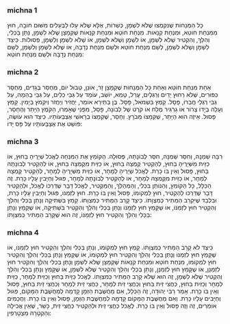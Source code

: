 ### michna 1
כָּל הַמְּנָחוֹת שֶׁנִּקְמְצוּ שֶׁלֹּא לִשְׁמָן, כְּשֵׁרוֹת, אֶלָּא שֶׁלֹּא עָלוּ לַבְּעָלִים מִשּׁוּם חוֹבָה, חוּץ מִמִּנְחַת חוֹטֵא, וּמִנְחַת קְנָאוֹת. מִנְחַת חוֹטֵא וּמִנְחַת קְנָאוֹת שֶׁקְּמָצָן שֶׁלֹּא לִשְׁמָן, נָתַן בַּכְּלִי, וְהִלֵּךְ, וְהִקְטִיר שֶׁלֹּא לִשְׁמָן, אוֹ לִשְׁמָן וְשֶׁלֹּא לִשְׁמָן, אוֹ שֶׁלֹּא לִשְׁמָן וְלִשְׁמָן, פְּסוּלוֹת. כֵּיצַד לִשְׁמָן וְשֶׁלֹּא לִשְׁמָן, לְשֵׁם מִנְחַת חוֹטֵא וּלְשֵׁם מִנְחַת נְדָבָה, אוֹ שֶׁלֹּא לִשְׁמָן וְלִשְׁמָן, לְשֵׁם מִנְחַת נְדָבָה וּלְשֵׁם מִנְחַת חוֹטֵא:

### michna 2
אַחַת מִנְחַת חוֹטֵא וְאַחַת כָּל הַמְּנָחוֹת שֶׁקְּמָצָן זָר, אוֹנֵן, טְבוּל יוֹם, מְחֻסַּר בְּגָדִים, מְחֻסַּר כִּפּוּרִים, שֶׁלֹּא רְחוּץ יָדַיִם וְרַגְלַיִם, עָרֵל, טָמֵא, יוֹשֵׁב, עוֹמֵד עַל גַּבֵּי כֵלִים, עַל גַּבֵּי בְהֵמָה, עַל גַּבֵּי רַגְלֵי חֲבֵרוֹ, פָּסָל. קָמַץ בִּשְׂמֹאל, פָּסָל. בֶּן בְּתֵירָא אוֹמֵר, יַחֲזִיר וְיַחֲזֹר וְיִקְמֹץ בְּיָמִין. קָמַץ וְעָלָה בְיָדוֹ צְרוֹר אוֹ גַרְגִּיר מֶלַח אוֹ קֹרֶט שֶׁל לְבוֹנָה, פָּסַל, מִפְּנֵי שֶׁאָמְרוּ, הַקֹּמֶץ הַיָּתֵר וְהֶחָסֵר, פָּסוּל. אֵיזֶה הוּא הַיָּתֵר, שֶׁקְּמָצוֹ מְבֹרָץ. וְחָסֵר, שֶׁקְּמָצוֹ בְרָאשֵׁי אֶצְבְּעוֹתָיו. כֵּיצַד הוּא עוֹשֶׂה, פּוֹשֵׁט אֶת אֶצְבְּעוֹתָיו עַל פַּס יָדוֹ:

### michna 3
רִבָּה שַׁמְנָהּ, וְחִסַּר שַׁמְנָהּ, חִסַּר לְבוֹנָתָהּ, פְּסוּלָה. הַקּוֹמֵץ אֶת הַמִּנְחָה לֶאֱכֹל שְׁיָרֶיהָ בַחוּץ, אוֹ כַזַּיִת מִשְּׁיָרֶיהָ בַחוּץ, לְהַקְטִיר קֻמְצָהּ בַּחוּץ, אוֹ כַזַּיִת מִקֻּמְצָהּ בַּחוּץ, אוֹ לְהַקְטִיר לְבוֹנָתָהּ בַּחוּץ, פָּסוּל וְאֵין בּוֹ כָרֵת. לֶאֱכֹל שְׁיָרֶיהָ לְמָחָר, אוֹ כַזַּיִת מִשְּׁיָרֶיהָ לְמָחָר, לְהַקְטִיר קֻמְצָהּ לְמָחָר, אוֹ כַזַּיִת מִקֻּמְצָהּ לְמָחָר, אוֹ לְהַקְטִיר לְבוֹנָתָהּ לְמָחָר, פִּגּוּל וְחַיָּבִין עָלָיו כָּרֵת. זֶה הַכְּלָל, כָּל הַקּוֹמֵץ, וְהַנּוֹתֵן בִּכְלִי, וְהַמְהַלֵּךְ, וְהַמַּקְטִיר, לֶאֱכֹל דָּבָר שֶׁדַּרְכּוֹ לֶאֱכֹל, וּלְהַקְטִיר דָּבָר שֶׁדַּרְכּוֹ לְהַקְטִיר, חוּץ לִמְקוֹמוֹ, פָּסוּל וְאֵין בּוֹ כָרֵת. חוּץ לִזְמַנּוֹ, פִּגּוּל וְחַיָּבִין עָלָיו כָּרֵת, וּבִלְבַד שֶׁיִּקְרַב הַמַּתִּיר כְּמִצְוָתוֹ. כֵּיצַד קָרַב הַמַּתִּיר כְּמִצְוָתוֹ. קָמַץ בִּשְׁתִיקָה וְנָתַן בַּכְּלִי וְהִלֵּךְ וְהִקְטִיר חוּץ לִזְמַנּוֹ, אוֹ שֶׁקָּמַץ חוּץ לִזְמַנּוֹ וְנָתַן בַּכְּלִי וְהִלֵּךְ וְהִקְטִיר בִּשְׁתִיקָה, אוֹ שֶׁקָּמַץ וְנָתַן בַּכְּלִי וְהִלֵּךְ וְהִקְטִיר חוּץ לִזְמַנּוֹ, זֶה הוּא שֶׁקָּרַב הַמַּתִּיר כְּמִצְוָתוֹ:

### michna 4
כֵּיצַד לֹא קָרַב הַמַּתִּיר כְּמִצְוָתוֹ. קָמַץ חוּץ לִמְקוֹמוֹ, וְנָתַן בַּכְּלִי וְהִלֵּךְ וְהִקְטִיר חוּץ לִזְמַנּוֹ, אוֹ שֶׁקָּמַץ חוּץ לִזְמַנּוֹ וְנָתַן בַּכְּלִי וְהִלֵּךְ וְהִקְטִיר חוּץ לִמְקוֹמוֹ, אוֹ שֶׁקָּמַץ וְנָתַן בַּכְּלִי וְהִלֵּךְ וְהִקְטִיר חוּץ לִמְקוֹמוֹ, מִנְחַת חוֹטֵא וּמִנְחַת קְנָאוֹת שֶׁקְּמָצָן שֶׁלֹּא לִשְׁמָן וְנָתַן בַּכְּלִי וְהִלֵּךְ וְהִקְטִיר חוּץ לִזְמַנָּן, אוֹ שֶׁקָּמַץ חוּץ לִזְמַנָּן, וְנָתַן בַּכְּלִי וְהִלֵּךְ וְהִקְטִיר שֶׁלֹּא לִשְׁמָן, אוֹ שֶׁקָּמַץ וְנָתַן בַּכְּלִי וְהִלֵּךְ וְהִקְטִיר שֶׁלֹּא לִשְׁמָן, זֶה הוּא שֶׁלֹּא קָרַב הַמַּתִּיר כְּמִצְוָתוֹ. לֶאֱכֹל כַּזַּיִת בַּחוּץ וְכַזַּיִת לְמָחָר, כַּזַּיִת לְמָחָר וְכַזַּיִת בַּחוּץ, כַּחֲצִי זַיִת בַּחוּץ וְכַחֲצִי זַיִת לְמָחָר, כַּחֲצִי זַיִת לְמָחָר וְכַחֲצִי זַיִת בַּחוּץ, פָּסוּל וְאֵין בּוֹ כָרֵת. אָמַר רַבִּי יְהוּדָה, זֶה הַכְּלָל, אִם מַחֲשֶׁבֶת הַזְּמָן קָדְמָה לְמַחֲשֶׁבֶת הַמָּקוֹם, פִּגּוּל וְחַיָּבִים עָלָיו כָּרֵת. וְאִם מַחֲשֶׁבֶת הַמָּקוֹם קָדְמָה לְמַחֲשֶׁבֶת הַזְּמָן, פָּסוּל וְאֵין בּוֹ כָרֵת. וַחֲכָמִים אוֹמְרִים, זֶה וָזֶה פָּסוּל וְאֵין בּוֹ כָרֵת. לֶאֱכֹל כַּחֲצִי זַיִת וּלְהַקְטִיר כַּחֲצִי זַיִת, כָּשֵׁר, שֶׁאֵין אֲכִילָה וְהַקְטָרָה מִצְטָרְפִין:
